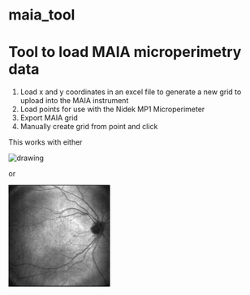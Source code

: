 # maia_tool

# Tool to load MAIA microperimetry data 

1) Load x and y coordinates in an excel file to generate a new grid to upload into the MAIA instrument
2) Load points for use with the Nidek MP1 Microperimeter
3) Export MAIA grid 
4) Manually create grid from point and click

This works with either 

<img src="imgs/od.bmp" alt="drawing" width="200" class="center"/>

or 

<img src="imgs/maia_od.png" alt="drawing" width="200" class="center"/>
